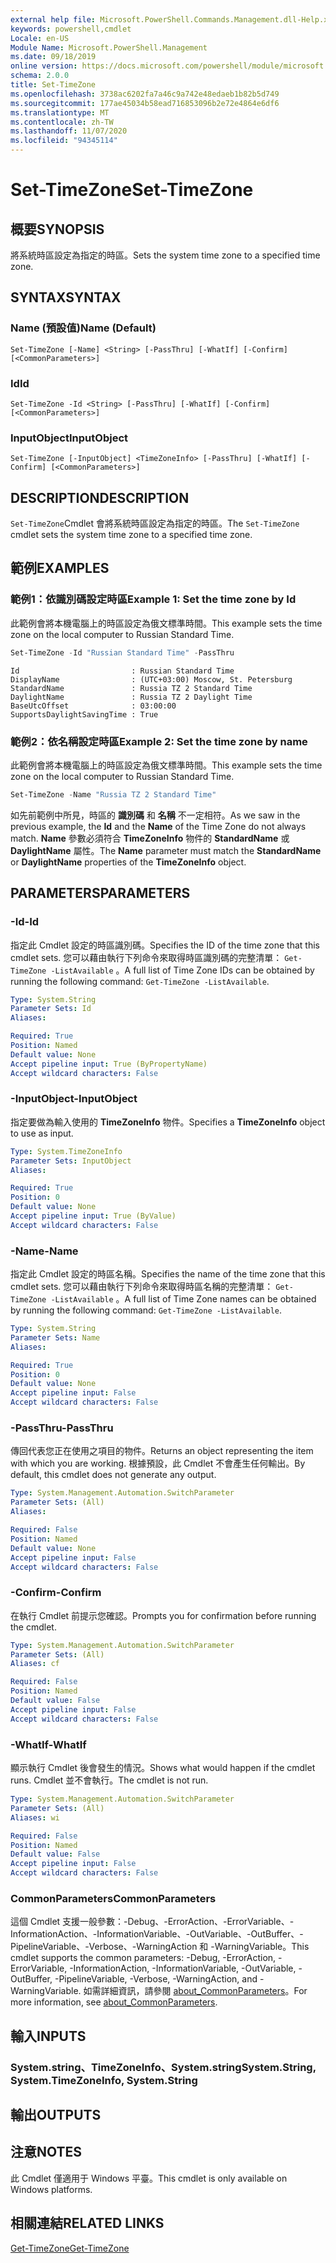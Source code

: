 ```yaml
---
external help file: Microsoft.PowerShell.Commands.Management.dll-Help.xml
keywords: powershell,cmdlet
Locale: en-US
Module Name: Microsoft.PowerShell.Management
ms.date: 09/18/2019
online version: https://docs.microsoft.com/powershell/module/microsoft.powershell.management/set-timezone?view=powershell-6&WT.mc_id=ps-gethelp
schema: 2.0.0
title: Set-TimeZone
ms.openlocfilehash: 3738ac6202fa7a46c9a742e48edaeb1b82b5d749
ms.sourcegitcommit: 177ae45034b58ead716853096b2e72e4864e6df6
ms.translationtype: MT
ms.contentlocale: zh-TW
ms.lasthandoff: 11/07/2020
ms.locfileid: "94345114"
---
```

# <span data-ttu-id="3e2a9-103">Set-TimeZone</span><span class="sxs-lookup"><span data-stu-id="3e2a9-103">Set-TimeZone</span></span>

## <span data-ttu-id="3e2a9-104">概要</span><span class="sxs-lookup"><span data-stu-id="3e2a9-104">SYNOPSIS</span></span>
<span data-ttu-id="3e2a9-105">將系統時區設定為指定的時區。</span><span class="sxs-lookup"><span data-stu-id="3e2a9-105">Sets the system time zone to a specified time zone.</span></span>

## <span data-ttu-id="3e2a9-106">SYNTAX</span><span class="sxs-lookup"><span data-stu-id="3e2a9-106">SYNTAX</span></span>

### <span data-ttu-id="3e2a9-107">Name (預設值)</span><span class="sxs-lookup"><span data-stu-id="3e2a9-107">Name (Default)</span></span>

```
Set-TimeZone [-Name] <String> [-PassThru] [-WhatIf] [-Confirm] [<CommonParameters>]
```

### <span data-ttu-id="3e2a9-108">Id</span><span class="sxs-lookup"><span data-stu-id="3e2a9-108">Id</span></span>

```
Set-TimeZone -Id <String> [-PassThru] [-WhatIf] [-Confirm] [<CommonParameters>]
```

### <span data-ttu-id="3e2a9-109">InputObject</span><span class="sxs-lookup"><span data-stu-id="3e2a9-109">InputObject</span></span>

```
Set-TimeZone [-InputObject] <TimeZoneInfo> [-PassThru] [-WhatIf] [-Confirm] [<CommonParameters>]
```

## <span data-ttu-id="3e2a9-110">DESCRIPTION</span><span class="sxs-lookup"><span data-stu-id="3e2a9-110">DESCRIPTION</span></span>

<span data-ttu-id="3e2a9-111">`Set-TimeZone`Cmdlet 會將系統時區設定為指定的時區。</span><span class="sxs-lookup"><span data-stu-id="3e2a9-111">The `Set-TimeZone` cmdlet sets the system time zone to a specified time zone.</span></span>

## <span data-ttu-id="3e2a9-112">範例</span><span class="sxs-lookup"><span data-stu-id="3e2a9-112">EXAMPLES</span></span>

### <span data-ttu-id="3e2a9-113">範例1：依識別碼設定時區</span><span class="sxs-lookup"><span data-stu-id="3e2a9-113">Example 1: Set the time zone by Id</span></span>

<span data-ttu-id="3e2a9-114">此範例會將本機電腦上的時區設定為俄文標準時間。</span><span class="sxs-lookup"><span data-stu-id="3e2a9-114">This example sets the time zone on the local computer to Russian Standard Time.</span></span>

```powershell
Set-TimeZone -Id "Russian Standard Time" -PassThru
```

```Output
Id                         : Russian Standard Time
DisplayName                : (UTC+03:00) Moscow, St. Petersburg
StandardName               : Russia TZ 2 Standard Time
DaylightName               : Russia TZ 2 Daylight Time
BaseUtcOffset              : 03:00:00
SupportsDaylightSavingTime : True
```

### <span data-ttu-id="3e2a9-115">範例2：依名稱設定時區</span><span class="sxs-lookup"><span data-stu-id="3e2a9-115">Example 2: Set the time zone by name</span></span>

<span data-ttu-id="3e2a9-116">此範例會將本機電腦上的時區設定為俄文標準時間。</span><span class="sxs-lookup"><span data-stu-id="3e2a9-116">This example sets the time zone on the local computer to Russian Standard Time.</span></span>

```powershell
Set-TimeZone -Name "Russia TZ 2 Standard Time"
```

<span data-ttu-id="3e2a9-117">如先前範例中所見，時區的 **識別碼** 和 **名稱** 不一定相符。</span><span class="sxs-lookup"><span data-stu-id="3e2a9-117">As we saw in the previous example, the **Id** and the **Name** of the Time Zone do not always match.</span></span>
<span data-ttu-id="3e2a9-118">**Name** 參數必須符合 **TimeZoneInfo** 物件的 **StandardName** 或 **DaylightName** 屬性。</span><span class="sxs-lookup"><span data-stu-id="3e2a9-118">The **Name** parameter must match the **StandardName** or **DaylightName** properties of the **TimeZoneInfo** object.</span></span>

## <span data-ttu-id="3e2a9-119">PARAMETERS</span><span class="sxs-lookup"><span data-stu-id="3e2a9-119">PARAMETERS</span></span>

### <span data-ttu-id="3e2a9-120">-Id</span><span class="sxs-lookup"><span data-stu-id="3e2a9-120">-Id</span></span>

<span data-ttu-id="3e2a9-121">指定此 Cmdlet 設定的時區識別碼。</span><span class="sxs-lookup"><span data-stu-id="3e2a9-121">Specifies the ID of the time zone that this cmdlet sets.</span></span> <span data-ttu-id="3e2a9-122">您可以藉由執行下列命令來取得時區識別碼的完整清單： `Get-TimeZone -ListAvailable` 。</span><span class="sxs-lookup"><span data-stu-id="3e2a9-122">A full list of Time Zone IDs can be obtained by running the following command: `Get-TimeZone -ListAvailable`.</span></span>

```yaml
Type: System.String
Parameter Sets: Id
Aliases:

Required: True
Position: Named
Default value: None
Accept pipeline input: True (ByPropertyName)
Accept wildcard characters: False
```

### <span data-ttu-id="3e2a9-123">-InputObject</span><span class="sxs-lookup"><span data-stu-id="3e2a9-123">-InputObject</span></span>

<span data-ttu-id="3e2a9-124">指定要做為輸入使用的 **TimeZoneInfo** 物件。</span><span class="sxs-lookup"><span data-stu-id="3e2a9-124">Specifies a **TimeZoneInfo** object to use as input.</span></span>

```yaml
Type: System.TimeZoneInfo
Parameter Sets: InputObject
Aliases:

Required: True
Position: 0
Default value: None
Accept pipeline input: True (ByValue)
Accept wildcard characters: False
```

### <span data-ttu-id="3e2a9-125">-Name</span><span class="sxs-lookup"><span data-stu-id="3e2a9-125">-Name</span></span>

<span data-ttu-id="3e2a9-126">指定此 Cmdlet 設定的時區名稱。</span><span class="sxs-lookup"><span data-stu-id="3e2a9-126">Specifies the name of the time zone that this cmdlet sets.</span></span> <span data-ttu-id="3e2a9-127">您可以藉由執行下列命令來取得時區名稱的完整清單： `Get-TimeZone -ListAvailable` 。</span><span class="sxs-lookup"><span data-stu-id="3e2a9-127">A full list of Time Zone names can be obtained by running the following command: `Get-TimeZone -ListAvailable`.</span></span>

```yaml
Type: System.String
Parameter Sets: Name
Aliases:

Required: True
Position: 0
Default value: None
Accept pipeline input: False
Accept wildcard characters: False
```

### <span data-ttu-id="3e2a9-128">-PassThru</span><span class="sxs-lookup"><span data-stu-id="3e2a9-128">-PassThru</span></span>

<span data-ttu-id="3e2a9-129">傳回代表您正在使用之項目的物件。</span><span class="sxs-lookup"><span data-stu-id="3e2a9-129">Returns an object representing the item with which you are working.</span></span> <span data-ttu-id="3e2a9-130">根據預設，此 Cmdlet 不會產生任何輸出。</span><span class="sxs-lookup"><span data-stu-id="3e2a9-130">By default, this cmdlet does not generate any output.</span></span>

```yaml
Type: System.Management.Automation.SwitchParameter
Parameter Sets: (All)
Aliases:

Required: False
Position: Named
Default value: None
Accept pipeline input: False
Accept wildcard characters: False
```

### <span data-ttu-id="3e2a9-131">-Confirm</span><span class="sxs-lookup"><span data-stu-id="3e2a9-131">-Confirm</span></span>

<span data-ttu-id="3e2a9-132">在執行 Cmdlet 前提示您確認。</span><span class="sxs-lookup"><span data-stu-id="3e2a9-132">Prompts you for confirmation before running the cmdlet.</span></span>

```yaml
Type: System.Management.Automation.SwitchParameter
Parameter Sets: (All)
Aliases: cf

Required: False
Position: Named
Default value: False
Accept pipeline input: False
Accept wildcard characters: False
```

### <span data-ttu-id="3e2a9-133">-WhatIf</span><span class="sxs-lookup"><span data-stu-id="3e2a9-133">-WhatIf</span></span>

<span data-ttu-id="3e2a9-134">顯示執行 Cmdlet 後會發生的情況。</span><span class="sxs-lookup"><span data-stu-id="3e2a9-134">Shows what would happen if the cmdlet runs.</span></span> <span data-ttu-id="3e2a9-135">Cmdlet 並不會執行。</span><span class="sxs-lookup"><span data-stu-id="3e2a9-135">The cmdlet is not run.</span></span>

```yaml
Type: System.Management.Automation.SwitchParameter
Parameter Sets: (All)
Aliases: wi

Required: False
Position: Named
Default value: False
Accept pipeline input: False
Accept wildcard characters: False
```

### <span data-ttu-id="3e2a9-136">CommonParameters</span><span class="sxs-lookup"><span data-stu-id="3e2a9-136">CommonParameters</span></span>

<span data-ttu-id="3e2a9-137">這個 Cmdlet 支援一般參數：-Debug、-ErrorAction、-ErrorVariable、-InformationAction、-InformationVariable、-OutVariable、-OutBuffer、-PipelineVariable、-Verbose、-WarningAction 和 -WarningVariable。</span><span class="sxs-lookup"><span data-stu-id="3e2a9-137">This cmdlet supports the common parameters: -Debug, -ErrorAction, -ErrorVariable, -InformationAction, -InformationVariable, -OutVariable, -OutBuffer, -PipelineVariable, -Verbose, -WarningAction, and -WarningVariable.</span></span> <span data-ttu-id="3e2a9-138">如需詳細資訊，請參閱 [about_CommonParameters](https://go.microsoft.com/fwlink/?LinkID=113216)。</span><span class="sxs-lookup"><span data-stu-id="3e2a9-138">For more information, see [about_CommonParameters](https://go.microsoft.com/fwlink/?LinkID=113216).</span></span>

## <span data-ttu-id="3e2a9-139">輸入</span><span class="sxs-lookup"><span data-stu-id="3e2a9-139">INPUTS</span></span>

### <span data-ttu-id="3e2a9-140">System.string、TimeZoneInfo、System.string</span><span class="sxs-lookup"><span data-stu-id="3e2a9-140">System.String, System.TimeZoneInfo, System.String</span></span>

## <span data-ttu-id="3e2a9-141">輸出</span><span class="sxs-lookup"><span data-stu-id="3e2a9-141">OUTPUTS</span></span>

## <span data-ttu-id="3e2a9-142">注意</span><span class="sxs-lookup"><span data-stu-id="3e2a9-142">NOTES</span></span>

<span data-ttu-id="3e2a9-143">此 Cmdlet 僅適用于 Windows 平臺。</span><span class="sxs-lookup"><span data-stu-id="3e2a9-143">This cmdlet is only available on Windows platforms.</span></span>

## <span data-ttu-id="3e2a9-144">相關連結</span><span class="sxs-lookup"><span data-stu-id="3e2a9-144">RELATED LINKS</span></span>

[<span data-ttu-id="3e2a9-145">Get-TimeZone</span><span class="sxs-lookup"><span data-stu-id="3e2a9-145">Get-TimeZone</span></span>](Get-TimeZone.md)
